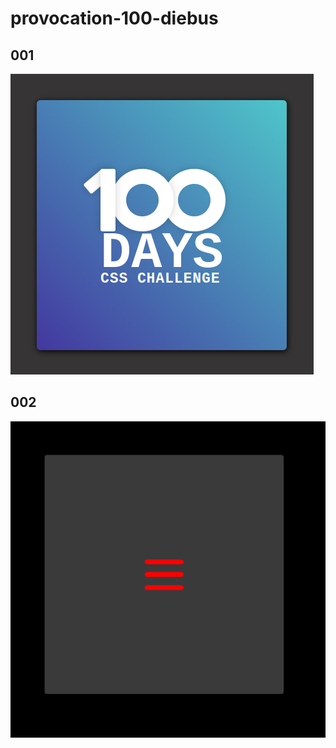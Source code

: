 # provocation-100-diebus

## 001

![001](/dia%23001/assets/img/001m.png)

## 002

![002](./dia%23002/assets/img/002.png)